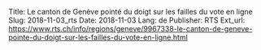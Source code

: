 Title: Le canton de Genève pointé du doigt sur les failles du vote en ligne
Slug: 2018-11-03_rts
Date: 2018-11-03
Lang: de
Publisher: RTS
Ext_url: https://www.rts.ch/info/regions/geneve/9967338-le-canton-de-geneve-pointe-du-doigt-sur-les-failles-du-vote-en-ligne.html